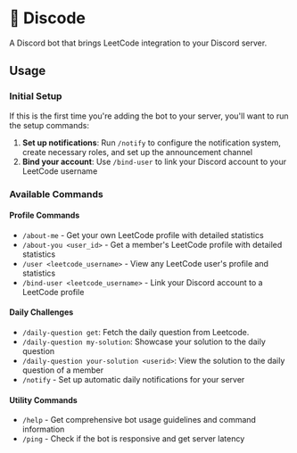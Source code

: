 # 🤖 Discode

A Discord bot that brings LeetCode integration to your Discord server.

## Usage

### Initial Setup

If this is the first time you're adding the bot to your server, you'll want to run the setup commands:

1. **Set up notifications**: Run `/notify` to configure the notification system, create necessary roles, and set up the announcement channel
2. **Bind your account**: Use `/bind-user` to link your Discord account to your LeetCode username

### Available Commands

#### **Profile Commands**
- `/about-me` - Get your own LeetCode profile with detailed statistics
- `/about-you <user_id>` - Get a member's LeetCode profile with detailed statistics
- `/user <leetcode_username>` - View any LeetCode user's profile and statistics
- `/bind-user <leetcode_username>` - Link your Discord account to a LeetCode profile

#### **Daily Challenges**
- `/daily-question get`: Fetch the daily question from Leetcode.
- `/daily-question my-solution`: Showcase your solution to the daily question
- `/daily-question your-solution <userid>`: View the solution to the daily question of a member
- `/notify` - Set up automatic daily notifications for your server

#### **Utility Commands**
- `/help` - Get comprehensive bot usage guidelines and command information
- `/ping` - Check if the bot is responsive and get server latency
